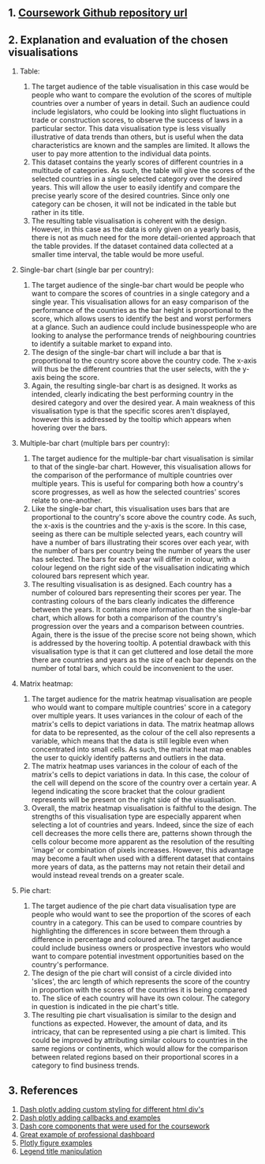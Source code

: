 ## 1. [Coursework Github repository url](https://github.com/ucl-comp0035/comp0034-cw1-g-group_2.git)

## 2. Explanation and evaluation of the chosen visualisations

1. Table:
   1. The target audience of the table visualisation in this case would be people who want to compare the evolution of
      the scores of multiple countries over a number of years in detail. Such an audience could include legislators, who
      could be looking into slight fluctuations in trade or construction scores, to observe the success of laws in a
      particular sector.
      This data visualisation type is less visually illustrative of data trends than others, but is useful when the data
      characteristics are known and the samples are limited. It allows the user to pay more attention to the individual
      data points.
   2. This dataset contains the yearly scores of different countries in a multitude of categories. As such, the table
      will give the scores of the selected countries in a single selected category over the desired years. This will
      allow the user to easily identify and compare the precise yearly score of the desired countries.
      Since only one category can be chosen, it will not be indicated in the table but rather in its title.
   3. The resulting table visualisation is coherent with the design. However, in this case as the data is only given on
      a yearly basis, there is not as much need for the more detail-oriented approach that the table provides. If the
      dataset contained data collected at a smaller time interval, the table would be more useful.

2. Single-bar chart (single bar per country):
   1. The target audience of the single-bar chart would be people who want to compare the scores of countries in a
      single category and a single year. This visualisation allows for an easy comparison of the performance of
      the countries as the bar height is proportional to the score, which allows users to identify the best and worst
      performers at a glance. Such an audience could include businesspeople who are looking to analyse the performance
      trends of neighbouring countries to identify a suitable market to expand into.
   2. The design of the single-bar chart will include a bar that is proportional to the country score above the country
      code. The x-axis will thus be the different countries that the user selects, with the y-axis being the score.
   3. Again, the resulting single-bar chart is as designed. It works as intended, clearly indicating the best performing
      country in the desired category and over the desired year. A main weakness of this visualisation type is that the
      specific scores aren't displayed, however this is addressed by the tooltip which appears when hovering over the
      bars.

3. Multiple-bar chart (multiple bars per country):
   1. The target audience for the multiple-bar chart visualisation is similar to that of the single-bar chart.
      However, this visualisation allows for the comparison of the performance of multiple countries over multiple
      years. This is useful for comparing both how a country's score progresses, as well as how the selected countries' 
      scores relate to one-another.
   2. Like the single-bar chart, this visualisation uses bars that are proportional to the country's score above the
      country code. As such, the x-axis is the countries and the y-axis is the score. In this case, seeing as there can
      be multiple selected years, each country will have a number of bars illustrating their scores over each year, with
      the number of bars per country being the number of years the user has selected.
      The bars for each year will differ in colour, with a colour legend on the right side of the visualisation
      indicating which coloured bars represent which year.
   3. The resulting visualisation is as designed. Each country has a number of coloured bars representing their scores
      per year. The contrasting colours of the bars clearly indicates the difference between the years. It contains more
      information than the single-bar chart, which allows for both a comparison of the country's progression over the
      years and a comparison between countries. Again, there is the issue of the precise score not being shown, which is
      addressed by the hovering tooltip. A potential drawback with this visualisation type is that it can get cluttered
      and lose detail the more there are countries and years as the size of each bar depends on the number of total
      bars, which could be inconvenient to the user.

4. Matrix heatmap:
   1. The target audience for the matrix heatmap visualisation are people who would want to compare multiple countries'
      score in a category over multiple years. It uses variances in the colour of each of the matrix's cells to depict
      variations in data. The matrix heatmap allows for  data to be represented, as the colour of the cell also
      represents a variable, which means that the data is still legible even when concentrated into small cells. 
      As such, the matrix heat map enables the user to quickly identify patterns and outliers in the data.
   2. The matrix heatmap uses variances in the colour of each of the matrix's cells to depict variations in data. In
      this case, the colour of the cell will depend on the score of the country over a certain year. A legend indicating
      the score bracket that the colour gradient represents will be present on the right side of the visualisation.
   3. Overall, the matrix heatmap visualisation is faithful to the design. The strengths of this visualisation type are
      especially apparent when selecting a lot of countries and years. Indeed, since the size of each cell decreases the
      more cells there are, patterns shown through the cells colour become more apparent as the resolution of the
      resulting 'image' or combination of pixels increases. However, this advantage may become a fault when used with a
      different dataset that contains more years of data, as the patterns may not retain their detail and would instead
      reveal trends on a greater scale.

5. Pie chart:
   1. The target audience of the pie chart data visualisation type are people who would want to see the proportion of
      the scores of each country in a category. This can be used to compare countries by highlighting the differences in
      score between them through a difference in percentage and coloured area. The target audience could include
      business owners or prospective investors who would want to compare potential investment opportunities based on the
      country's performance.
   2. The design of the pie chart will consist of a circle divided into 'slices', the arc length of which represents the
      score of the country in proportion with the scores of the countries it is being compared to. The slice of each
      country will have its own colour. The category in question is indicated in the pie chart's title.
   3. The resulting pie chart visualisation is similar to the design and functions as expected. However, the amount of
      data, and its intricacy, that can be represented using a pie chart is limited. This could be 
      improved by attributing similar colours to countries in the same regions or continents, which would allow for the 
      comparison between related regions based on their proportional scores in a category to find business trends.
   
## 3. References

1. [Dash plotly adding custom styling for different html div's](https://stackoverflow.com/questions/50844844/python-dash-custom-css)
2. [Dash plotly adding callbacks and examples](https://dash.plotly.com/basic-callbacks)
3. [Dash core components that were used for the coursework](https://dash.plotly.com/dash-core-components)
4. [Great example of professional dashboard](https://towardsdatascience.com/create-a-professional-dasbhoard-with-dash-and-css-bootstrap-e1829e238fc5)
5. [Plotly figure examples](https://plotly.com/python/figure-labels/)
6. [Legend title manipulation](https://stackoverflow.com/questions/64371174/plotly-how-to-change-variable-label-names-for-the-legend-in-a-plotly-express-li)

